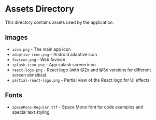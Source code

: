 # Assets Directory

This directory contains assets used by the application:

## Images
- `icon.png` - The main app icon
- `adaptive-icon.png` - Android adaptive icon
- `favicon.png` - Web favicon
- `splash-icon.png` - App splash screen icon
- `react-logo.png` - React logo (with @2x and @3x versions for different screen densities)
- `partial-react-logo.png` - Partial view of the React logo for UI effects

## Fonts
- `SpaceMono-Regular.ttf` - Space Mono font for code examples and special text styling